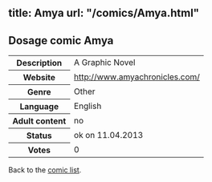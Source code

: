 title: Amya
url: "/comics/Amya.html"
---
Dosage comic Amya
-----------------------------------------

<table class="comicinfo">
<tr>
<th>Description</th><td>A Graphic Novel</td>
</tr>
<tr>
<th>Website</th><td><a href="http://www.amyachronicles.com/">http://www.amyachronicles.com/</a></td>
</tr>
<tr>
<th>Genre</th><td>Other</td>
</tr>
<tr>
<th>Language</th><td>English</td>
</tr>
<tr>
<th>Adult content</th><td>no</td>
</tr>
<tr>
<th>Status</th><td>ok on 11.04.2013</td>
</tr>
<tr>
<th>Votes</th><td>0</div></td>
</tr>
</table>

Back to the [comic list](../comic-index.html).
